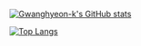 [![Gwanghyeon-k's GitHub stats](https://github-readme-stats.vercel.app/api?username=moonpower)](https://github.com/anuraghazra/github-readme-stats)

[![Top Langs](https://github-readme-stats.vercel.app/api/top-langs/?username=moonpower&layout=compact)](https://github.com/anuraghazra/github-readme-stats)

<!---
Gwanghyeon-k/Gwanghyeon-k is a ✨ special ✨ repository because its `README.md` (this file) appears on your GitHub profile.
You can click the Preview link to take a look at your changes.
--->
